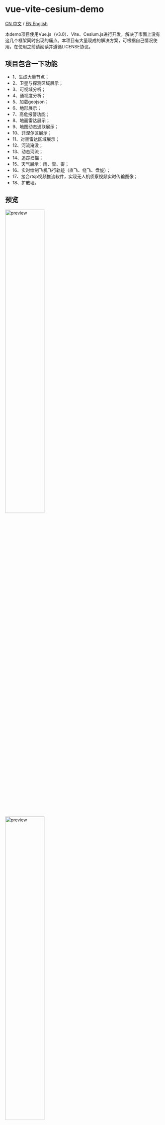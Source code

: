 # vue-vite-cesium-demo
[CN 中文](./README.md) / [EN English](./README-EN.md)

本demo项目使用Vue.js（v3.0）、Vite、Cesium.js进行开发，解决了市面上没有这几个框架同时出现的痛点。本项目有大量现成的解决方案，可根据自己情况使用，在使用之前请阅读并遵循LICENSE协议。
## 项目包含一下功能
  -  1、生成大量节点；
  -  2、卫星与探测区域展示；
  -  3、可视域分析；
  -  4、通视度分析；
  -  5、加载geojson；
  -  6、地形展示；
  -  7、高危报警功能；
  -  8、地面雷达展示；
  -  9、地图动态通联展示；
  -  10、菲涅尔区展示；
  -  11、对空雷达区域展示；
  -  12、河流淹没；
  -  13、动态河流；
  -  14、追踪扫描；
  -  15、天气展示：雨、雪、雾；
  -  16、实时绘制飞机飞行轨迹（直飞、绕飞、盘旋）；
  -  17、接合rtsp视频推流软件，实现无人机侦察视频实时传输图像；
  -  18、扩散墙。
## 预览
<img src="https://i.ibb.co/yn50yz5/earth.jpg" width="50%" alt="preview" />

<img src="https://i.ibb.co/HFgPbFB/pushing.jpg" width="50%" alt="preview" />

<img src="https://i.ibb.co/x6KKxVn/jietu.png" width="50%" alt="preview" />

<img src="https://i.ibb.co/7SwqVKK/xxx.png" width="50%" alt="preview" />

<img src="https://i.ibb.co/yPCcMwp/yyy.png" width="50%" alt="preview" />

## 在线网站
[https://lihanqiang.github.io/vue-vite-cesium-demo/](https://lihanqiang.github.io/vue-vite-cesium-demo/)

## Demo结构
  - public
  - > geojson
  - > models
  - > plugins
  - > tilesets
  - > setting.js
  - src
  - > assets
  - > cesiumUtils
  - > components
  - > mocks
  - > styles
  - > App.vue
  - > main.js
### cesiumUtils:
请重点关注该文件夹，提供本demo的大量工具函数。
### 项目运行
使用npm（也可以使用yarn）进行项目依赖安装。进入项目根目录运行下列代码：
```bash
npm install or yarn
npm run dev or yarn run dev
```
运行: `npm run dev` 命令报下面类似错误, 在项目根目录执行命令: `node .\node_modules\esbuild\install.js`。
  ```bash
  Error: spawn H:\node_modules\esbuild\esbuild.exe ENOENT
    at Process.ChildProcess._handle.onexit (node:internal/child_process:282:19)
    at onErrorNT (node:internal/child_process:477:16)
  Emitted 'error' event on ChildProcess instance at:
    at Process.ChildProcess._handle.onexit (node:internal/child_process:288:12)
    at onErrorNT (node:internal/child_process:477:16)
    at processTicksAndRejections (node:internal/process/task_queues:83:21) {
    errno: -4058,
    path: 'H:\node_modules\\esbuild\\esbuild.exe',
    spawnargs: [ '--service=0.12.9', '--ping' ]
  }
  ```
### RTSP项目运行说明
本项目使用开源的WEB RTSP视频推流方案，下载解压缩你在网络上下载的视频推流软件，按照说明安装和部署。关注```setting.js```进行协议端口配置。也可按照我的RTSP方案进行配置：

链接：https://pan.baidu.com/s/1hF95r16J3IbRfRhSdnv6kQ 

提取码：amts
### 说明
本项目的代码，大部分为自创（70%以上），也有少部分代码借鉴他人，如有侵权问题，请联系删除。
### TIPS
.env.development以及.env.production文件为开发环境和生产环境的配置文件，这里的 `VITE_BUILD_PATH_PREFIX` 变量是本系统部署时（ https://lihanqiang.github.io/vue-vite-cesium-demo/ ），因为有 `/vue-vite-cesium-demo` 的缘故，需要在引用 `/public` 静态文件时，加上`/vue-vite-cesium-demo`前缀。

** 在一般情况下，你只需设置 `VITE_BUILD_PATH_PREFIX=''` ，完成后打包发布即可。**

